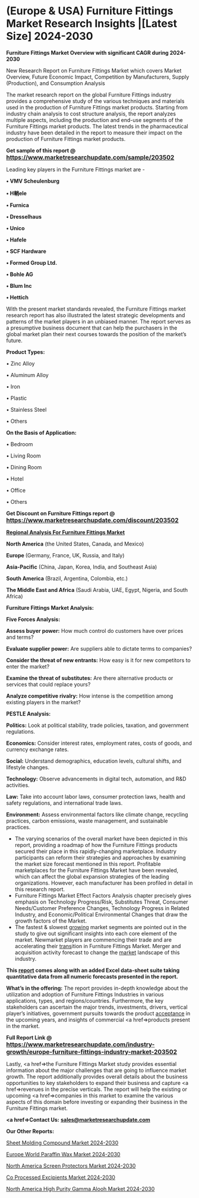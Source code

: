 # (Europe & USA) Furniture Fittings Market Research Insights |[Latest Size] 2024-2030

<strong>Furniture Fittings Market Overview with significant CAGR during 2024-2030</strong>

New Research Report on Furniture Fittings Market which covers Market Overview, Future Economic Impact, Competition by Manufacturers, Supply (Production), and Consumption Analysis

The market research report on the global Furniture Fittings industry provides a comprehensive study of the various techniques and materials used in the production of Furniture Fittings market products. Starting from industry chain analysis to cost structure analysis, the report analyzes multiple aspects, including the production and end-use segments of the Furniture Fittings market products. The latest trends in the pharmaceutical industry have been detailed in the report to measure their impact on the production of Furniture Fittings market products.

<strong>Get sample of this report @ <a href=https://www.marketresearchupdate.com/sample/203502><font size=3 color=#0000ff>https://www.marketresearchupdate.com/sample/203502</font></a></strong>

Leading key players in the Furniture Fittings market are -

<strong>• VMV Scheulenburg

• H輎ele

• Furnica

• Dresselhaus

• Unico

• Hafele

• SCF Hardware

• Formed Group Ltd.

• Bohle AG

• Blum Inc

• Hettich</strong>

With the present market standards revealed, the Furniture Fittings market research report has also illustrated the latest strategic developments and patterns of the market players in an unbiased manner. The report serves as a presumptive business document that can help the purchasers in the global market plan their next courses towards the position of the market’s future.

<strong>Product Types:</strong>

• Zinc Alloy

• Aluminum Alloy

• Iron

• Plastic

• Stainless Steel

• Others

<strong>On the Basis of Application:</strong>

• Bedroom

• Living Room

• Dining Room

• Hotel

• Office

• Others

<strong>Get Discount on Furniture Fittings report @ <a href=https://www.marketresearchupdate.com/discount/203502><font size=3 color=#0000ff>https://www.marketresearchupdate.com/discount/203502</font></a></strong>

<strong><u><b>Regional Analysis For Furniture Fittings Market</b></u></strong>

<strong><b>North America</b></strong> (the United States, Canada, and Mexico)

<strong><b>Europe </b></strong>(Germany, France, UK, Russia, and Italy)

<strong><b>Asia-Pacific</b></strong> (China, Japan, Korea, India, and Southeast Asia)

<strong><b>South America</b></strong> (Brazil, Argentina, Colombia, etc.)

<strong><b>The Middle East and Africa</b></strong> (Saudi Arabia, UAE, Egypt, Nigeria, and South Africa)

<strong>Furniture Fittings Market Analysis:</strong>

<strong>Five Forces Analysis:</strong>

<strong>Assess buyer power:</strong> How much control do customers have over prices and terms?

<strong>Evaluate supplier power:</strong> Are suppliers able to dictate terms to companies?

<strong>Consider the threat of new entrants:</strong> How easy is it for new competitors to enter the market?

<strong>Examine the threat of substitutes:</strong> Are there alternative products or services that could replace yours?

<strong>Analyze competitive rivalry:</strong> How intense is the competition among existing players in the market?

<strong>PESTLE Analysis:</strong>

<strong>Politics:</strong> Look at political stability, trade policies, taxation, and government regulations.

<strong>Economics:</strong> Consider interest rates, employment rates, costs of goods, and currency exchange rates.

<strong>Social:</strong> Understand demographics, education levels, cultural shifts, and lifestyle changes.

<strong>Technology:</strong> Observe advancements in digital tech, automation, and R&D activities.

<strong>Law:</strong> Take into account labor laws, consumer protection laws, health and safety regulations, and international trade laws.

<strong>Environment:</strong> Assess environmental factors like climate change, recycling practices, carbon emissions, waste management, and sustainable practices.

<ul>
  <li>The varying scenarios of the overall market have been depicted in this report, providing a roadmap of how the Furniture Fittings products secured their place in this rapidly-changing marketplace. Industry participants can reform their strategies and approaches by examining the market size forecast mentioned in this report. Profitable marketplaces for the Furniture Fittings Market have been revealed, which can affect the global expansion strategies of the leading organizations. However, each manufacturer has been profiled in detail in this research report.</li>
  <li>Furniture Fittings Market Effect Factors Analysis chapter precisely gives emphasis on Technology Progress/Risk, Substitutes Threat, Consumer Needs/Customer Preference Changes, Technology Progress in Related Industry, and Economic/Political Environmental Changes that draw the growth factors of the Market.</li>
  <li>The fastest &amp; slowest <a href=ASDF991299>growing</a> market segments are pointed out in the study to give out significant insights into each core element of the market. Newmarket players are commencing their trade and are accelerating their <a href=>trans</a>ition in Furniture Fittings Market. Merger and acquisition activity forecast to change the <a href=>market</a> landscape of this industry.</li>
</ul>
<strong>This <a href=>report</a> comes along with an added Excel data-sheet suite taking quantitative data from all numeric forecasts presented in the report.</strong>

<strong>What’s in the offering:</strong> The report provides in-depth knowledge about the utilization and adoption of Furniture Fittings Industries in various applications, types, and regions/countries. Furthermore, the key stakeholders can ascertain the major trends, investments, drivers, vertical player’s initiatives, government pursuits towards the product <a href=ASDF881288>acceptance</a> in the upcoming years, and insights of commercial <a href=>products</a> present in the market.

<strong>Full Report Link @ <a href=https://www.marketresearchupdate.com/industry-growth/europe-furniture-fittings-industry-market-203502><font size=3 color=#0000ff>https://www.marketresearchupdate.com/industry-growth/europe-furniture-fittings-industry-market-203502</font></a></strong>

Lastly, <a href=>the</a> Furniture Fittings Market study provides essential information about the major challenges that are going to influence market growth. The report additionally provides overall details about the business opportunities to key stakeholders to expand their business and capture <a href=>revenues</a> in the precise verticals. The report will help the existing or upcoming <a href=>companies</a> in this market to examine the various aspects of this domain before investing or expanding their business in the Furniture Fittings market.

<strong><a href=><strong>Contact Us:</strong></a></strong>
<strong>sales@marketresearchupdate.com</strong>

<strong>Our Other Reports:</strong>

<a href=https://www.linkedin.com/pulse/sheet-molding-compound-market-growth-possibilities>Sheet Molding Compound Market 2024-2030</a>

<a href=https://www.linkedin.com/pulse/europe-world-paraffin-wax-market-size-production-value>Europe World Paraffin Wax Market 2024-2030</a>

<a href=https://www.linkedin.com/pulse/north-america-screen-protectors-market-1f>North America Screen Protectors Market 2024-2030</a>

<a href=https://www.linkedin.com/pulse/co-processed-excipients-market-2023-latest-trends-zefif/>Co Processed Excipients Market 2024-2030</a>

<a href=https://www.linkedin.com/pulse/north-america-high-purity-gamma-alooh-market-vza4f/>North America High Purity Gamma Alooh Market 2024-2030</a>
